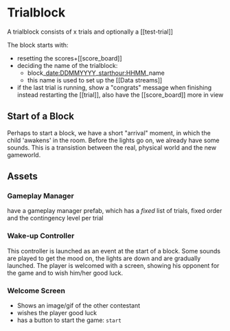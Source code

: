 # Trialblock

A trialblock consists of x trials and optionally a [[test-trial]]

The block starts with:

- resetting the scores+[[score_board]]
- deciding the name of the trialblock:
	- block\_<date:DDMMYYYY>\_<starthour:HHMM>\_name
	- this name is used to set up the [[Data streams]]
- if the last trial is running, show a "congrats" message when finishing instead restarting the [[trial]], also have the [[score_board]] more in view

## Start of a Block

Perhaps to start a block, we have a short "arrival" moment, in which the child 'awakens' in the room. Before the lights go on, we already have some sounds. This is a transistion between the real, physical world and the new gameworld.

## Assets

### Gameplay Manager

have a gameplay manager prefab, which has a *fixed* list of trials, fixed order and the contingency level per trial

### Wake-up Controller

This controller is launched as an event at the start of a block. Some sounds are played to get the mood on, the lights are down and are gradually launched. The player is welcomed with a screen, showing his opponent for the game and to wish him/her good luck.

### Welcome Screen

- Shows an image/gif of the other contestant
- wishes the player good luck
- has a button to start the game: `start`
